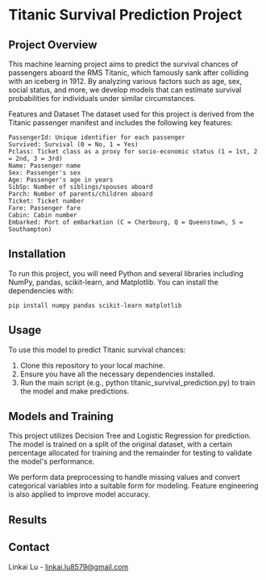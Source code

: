 # Titanic Survival Prediction Project
## Project Overview
This machine learning project aims to predict the survival chances of passengers aboard the RMS Titanic, which famously sank after colliding with an iceberg in 1912. By analyzing various factors such as age, sex, social status, and more, we develop models that can estimate survival probabilities for individuals under similar circumstances.

Features and Dataset
The dataset used for this project is derived from the Titanic passenger manifest and includes the following key features:
```
PassengerId: Unique identifier for each passenger
Survived: Survival (0 = No, 1 = Yes)
Pclass: Ticket class as a proxy for socio-economic status (1 = 1st, 2 = 2nd, 3 = 3rd)
Name: Passenger name
Sex: Passenger's sex
Age: Passenger's age in years
SibSp: Number of siblings/spouses aboard
Parch: Number of parents/children aboard
Ticket: Ticket number
Fare: Passenger fare
Cabin: Cabin number
Embarked: Port of embarkation (C = Cherbourg, Q = Queenstown, S = Southampton)
```

## Installation
To run this project, you will need Python and several libraries including NumPy, pandas, scikit-learn, and Matplotlib. You can install the dependencies with:
```
pip install numpy pandas scikit-learn matplotlib
```

## Usage
To use this model to predict Titanic survival chances:
1. Clone this repository to your local machine.
2. Ensure you have all the necessary dependencies installed.
3. Run the main script (e.g., python titanic_survival_prediction.py) to train the model and make predictions.


## Models and Training
This project utilizes Decision Tree and Logistic Regression for prediction. The model is trained on a split of the original dataset, with a certain percentage allocated for training and the remainder for testing to validate the model's performance.

We perform data preprocessing to handle missing values and convert categorical variables into a suitable form for modeling. Feature engineering is also applied to improve model accuracy.



## Results



## Contact
Linkai Lu - linkai.lu8579@gmail.com
